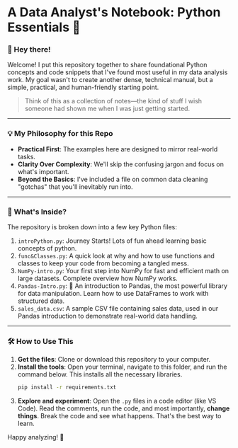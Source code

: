 # A Data Analyst's Notebook: Python Essentials 🐍

### 👋 Hey there\!

Welcome\! I put this repository together to share foundational Python concepts and code snippets that I've found most useful in my data analysis work. My goal wasn't to create another dense, technical manual, but a simple, practical, and human-friendly starting point.

> Think of this as a collection of notes—the kind of stuff I wish someone had shown me when I was just getting started.

-----

### 💡 My Philosophy for this Repo

  * **Practical First**: The examples here are designed to mirror real-world tasks.
  * **Clarity Over Complexity**: We'll skip the confusing jargon and focus on what's important.
  * **Beyond the Basics**: I've included a file on common data cleaning "gotchas" that you'll inevitably run into.

-----

### 🚀 What's Inside?

The repository is broken down into a few key Python files:

1.  `introPython.py`: Journey Starts! Lots of fun ahead learning basic concepts of python.
2.  `func&Classes.py`: A quick look at why and how to use functions and classes to keep your code from becoming a tangled mess.
3.  `NumPy-intro.py`: Your first step into NumPy for fast and efficient math on large datasets. Complete overview how NumPy works.
4.  `Pandas-Intro.py`: 🐼 An introduction to Pandas, the most powerful library for data manipulation. Learn how to use DataFrames to work with structured data.
5.  `sales_data.csv`: A sample CSV file containing sales data, used in our Pandas introduction to demonstrate real-world data handling.

-----

### 🛠️ How to Use This

1.  **Get the files**: Clone or download this repository to your computer.
2.  **Install the tools**: Open your terminal, navigate to this folder, and run the command below. This installs all the necessary libraries.
    ```bash
    pip install -r requirements.txt
    ```
3.  **Explore and experiment**: Open the `.py` files in a code editor (like VS Code). Read the comments, run the code, and most importantly, **change things**. Break the code and see what happens. That's the best way to learn.

Happy analyzing\! 🎉
